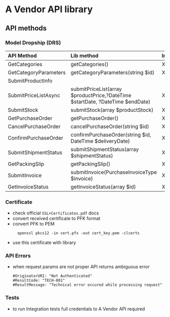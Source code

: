 # A Vendor API library

## API methods

### Model Dropship (DRS)

| API Method            | Lib method                                                                    | Implemented |
|:----------------------|:------------------------------------------------------------------------------|:------------|
| GetCategories         | getCategories()                                                               | X           |
| GetCategoryParameters | getCategoryParameters(string $id)                                             | X           |
| SubmitProductInfo     |                                                                               |             |
| SubmitPriceListAsync  | submitPriceList(array $productPrice,?DateTime $startDate, ?DateTime $endDate) | X           |
| SubmitStock           | submitStock(array $productStock)                                              | X           |
| GetPurchaseOrder      | getPurchaseOrder()                                                            | X           |
| CancelPurchaseOrder   | cancelPurchaseOrder(string $id)                                               | X           |
| ConfirmPurchaseOrder  | confirmPurchaseOrder(string $id, DateTime $deliveryDate)                      | X           |
| SubmitShipmentStatus  | submitShipmentStatus(array $shipmentStatus)                                   | X           |
| GetPackingSlip        | getPackingSlip()                                                              | X           |
| SubmitInvoice         | submitInvoice(PurchaseInvoiceType $invoice)                                   | X           |
| GetInvoiceStatus      | getInvoiceStatus(array $id)                                                   | X           |

### Certificate
* check official `SSL+Certificates.pdf` docs
* convert received certificate to PFK format
* convert PFK to PEM
  ```
    openssl pkcs12 -in cert.pfx -out cert_key.pem -clcerts
  ```
* use this certificate with library

### API Errors
* when request params are not proper API returns ambiguous error
    ```
    #OriginatorURI: "Not Authenticated"
    #ResultCode: "TECH-001"
    #ResultMessage: "Technical error occured while processing request"
    ```

### Tests
* to run Integration tests full credentials to A Vendor API required
